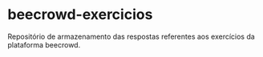 # beecrowd-exercicios
Repositório de armazenamento das respostas referentes aos exercícios da plataforma beecrowd.
